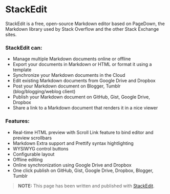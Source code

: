 StackEdit
=========

StackEdit is a free, open-source Markdown editor based on PageDown, the Markdown library used by Stack Overflow and the other Stack Exchange sites.

### StackEdit can:
 
 - Manage multiple Markdown documents online or offline
 - Export your documents in Markdown or HTML or format it using a template
 - Synchronize your Markdown documents in the Cloud
 - Edit existing Markdown documents from Google Drive and Dropbox
 - Post your Markdown document on Blogger, Tumblr (blog/blogging/weblog client)
 - Publish your Markdown document on GitHub, Gist, Google Drive, Dropbox
 - Share a link to a Markdown document that renders it in a nice viewer

### Features:

 - Real-time HTML preview with Scroll Link feature to bind editor and preview scrollbars
 - Markdown Extra support and Prettify syntax hightlighting
 - WYSIWYG control buttons
 - Configurable layout
 - Offline editing
 - Online synchronization using Google Drive and Dropbox
 - One click publish on GitHub, Gist, Google Drive, Dropbox, Blogger, Tumblr 

> **NOTE:** This page has been written and published with [StackEdit][1].

  [1]: http://benweet.github.io/stackedit/ "StackEdit"
